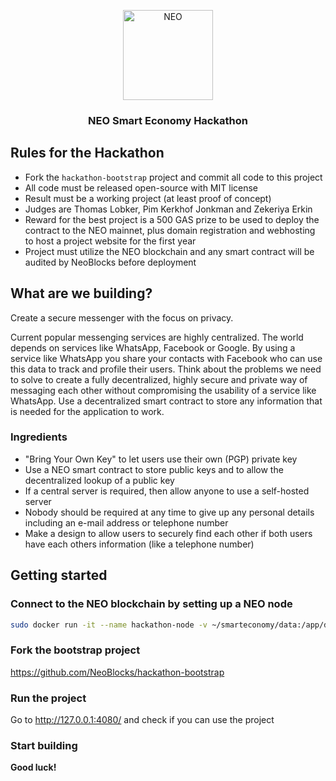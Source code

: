 <p align="center">
  <img src="https://neo-cdn.azureedge.net/images/neo-logo/144.png" width="144px;" alt="NEO">
</p>

<h3 align="center">NEO Smart Economy Hackathon</h3>

## Rules for the Hackathon

 - Fork the `hackathon-bootstrap` project and commit all code to this project
 - All code must be released open-source with MIT license
 - Result must be a working project (at least proof of concept)
 - Judges are Thomas Lobker, Pim Kerkhof Jonkman and Zekeriya Erkin
 - Reward for the best project is a 500 GAS prize to be used to deploy the contract to the NEO mainnet, plus domain registration and webhosting to host a project website for the first year
 - Project must utilize the NEO blockchain and any smart contract will be audited by NeoBlocks before deployment
 
 ## What are we building?
 
Create a secure messenger with the focus on privacy.

Current popular messenging services are highly centralized. The world depends on services like WhatsApp, Facebook or Google. By using a service like WhatsApp you share your contacts with Facebook who can use this data to track and profile their users. Think about the problems we need to solve to create a fully decentralized, highly secure and private way of messaging each other without compromising the usability of a service like WhatsApp. Use a decentralized smart contract to store any information that is needed for the application to work.

### Ingredients

 - "Bring Your Own Key" to let users use their own (PGP) private key
 - Use a NEO smart contract to store public keys and to allow the decentralized lookup of a public key
 - If a central server is required, then allow anyone to use a self-hosted server
 - Nobody should be required at any time to give up any personal details including an e-mail address or telephone number
 - Make a design to allow users to securely find each other if both users have each others information (like a telephone number)

## Getting started

### Connect to the NEO blockchain by setting up a NEO node

```bash
sudo docker run -it --name hackathon-node -v ~/smarteconomy/data:/app/data --restart=unless-stopped neoblocks/hackathon
```

### Fork the bootstrap project

https://github.com/NeoBlocks/hackathon-bootstrap

### Run the project

Go to http://127.0.0.1:4080/ and check if you can use the project

### Start building

**Good luck!**
